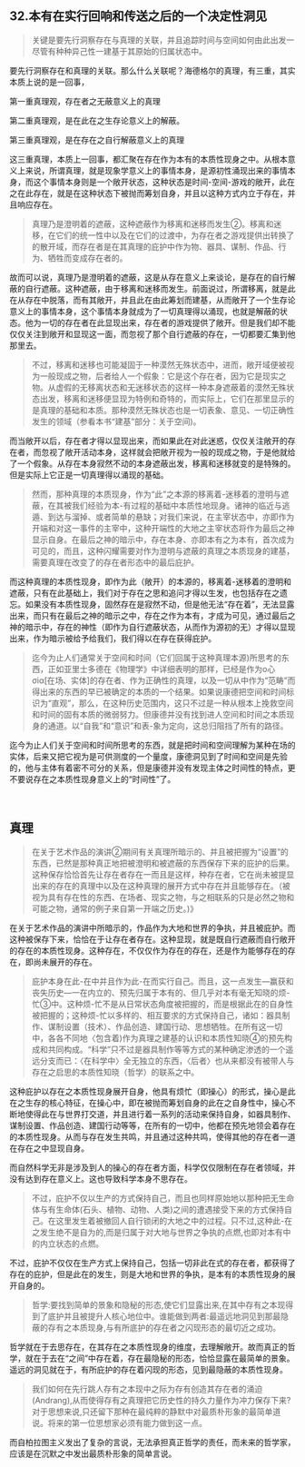 <h2>32.本有在实行回响和传送之后的一个决定性洞见</h2><blockquote data-pid="nwOJFuaw">关键是要先行洞察存在与真理的关联，并且追踪时间与空间如何由此出发一尽管有种种异己性一建基于其原始的归属状态中。</blockquote><p data-pid="MiS-Dl5m">要先行洞察存在和真理的关联。那么什么关联呢？海德格尔的真理，有三重，其实本质上说的是一回事，</p><p data-pid="J-Qc2pvp">第一重真理观，存在者之无蔽意义上的真理</p><p data-pid="_VHP-E4X">第二重真理观，是在此在之生存论意义上的解蔽。</p><p data-pid="Q0CqOrjF">第三重真理观，是在存在之自行解蔽意义上的真理</p><p data-pid="tWs166aq">这三重真理，本质上一回事，都汇聚在存在作为本有的本质性现身之中。从根本意义上来说，所谓真理，就是现象学意义上的事情本身，是源初性涌现出来的事情本身，而这个事情本身则是一个敞开状态，这种状态是时间-空间-游戏的敞开，此在之在此存在，就是在这种状态下被抛而筹划自身，并且以这种方式内立于存在，并且响应存在。</p><blockquote data-pid="5sSnXuzj">真理乃是澄明着的遮蔽，这种遮蔽作为移离和迷移而发生②。移离和迷移，在它们的统一性中以及在它们的过渡中，为存在者之游戏提供出转换了的散开域，而存在者是在其真理的庇护中作为物、器具、谋制、作品、行为、牺牲而变成存在者的。</blockquote><p data-pid="Wof3TzIi">故而可以说，真理乃是澄明着的遮蔽，这是从存在意义上来谈论，是存在的自行解蔽的自行遮蔽。这种遮蔽，由于移离和迷移而发生。前面说过，所谓移离，就是此在从存在中脱落，而有其敞开，并且此在由此筹划而建基，从而敞开了一个生存论意义上的事情本身，这个事情本身就成为了一切真理得以涌现，也就是解蔽的状态。他为一切的存在者在此显现出来，存在者的游戏提供了敞开。但是我们却不能仅仅关注到敞开和显现这一面，而忽视了那个自行遮蔽的存在，一切都要汇集到他那里去。</p><blockquote data-pid="DsCfxFGq">不过，移离和迷移也可能凝固于一种漠然无殊状态中，进而，敞开域便被视为一般现成之物，后者给人一个假象：它是这个存在者，因为它是现实之物。从虚假的无移离状态和无迷移状态的这样一种本身遮蔽着的漠然无殊状态出发，移离和迷移便显现为特例和奇特的，而实际上，它们在那里显示的是真理的基础和本质。那种漠然无殊状态也是一切表象、意见、一切正确性发生的领域（参看本书“建基”部分：关于空间)。</blockquote><p data-pid="wCs2wDsX">而当敞开以后，存在者才得以显现出来，而如果此在对此迷惑，仅仅关注敞开的存在者，而忽视了敞开活动本身，这样就会把敞开视为一般的现成之物，于是他就给了一个假象。从存在本身寂然不动的本身遮蔽出发，移离和迷移就变的是特殊的。但是实际上它正是一切真理得以涌现的基础。</p><blockquote data-pid="bOj7qPuw">然而，那种真理的本质现身，作为“此”之本源的移离着-迷移着的澄明与遮蔽，在其被我们经验为本-有过程的基础中本质性地现身。诸神的临近与逃遁、到达与溜掉、或者简单的悬缺；对我们来说，在主宰状态中，亦即作为开端和对这一事件的主宰中，这种开端性的大地之主宰状态将作为最后之神显示自身。在最后之神的暗示中，存在本身、亦即本有之为本有，首次成为可见的，而且，这种闪耀需要对作为澄明与遮蔽的真理之本质现身的建基，需要真理在改变了的存在者形态中的最后庇护。</blockquote><p data-pid="jba56h6e">而这种真理的本质性现身，即作为此（敞开）的本源的，移离着-迷移着的澄明和遮蔽，只有在此基础上，我们对于存在之思和追问才得以生发，也包括存在之遗忘。如果没有本质性现身，固然存在是寂然不动，但是他无法“存在着”，无法显露出来，而只有在最后之神的暗示之中，存在之作为本有，才成为可见，通过最后之神的暗示中，存在的神性（即作为自行遮蔽状态，从而作为源初的无）才得以显现出来，作为暗示被给予给我们，我们得以在存在获得庇护。</p><blockquote data-pid="UAp_NMhk">迄今为止人们通常关于空间和时间（它们回属于这种真理本源)所思考的东西，正如亚里士多德在《物理学》中详细表明的那样，已经是作为o心σiα[在场、实体]的存在者、作为正确性的真理，以及一切从中作为“范畴”而得出来的东西的早已被确定的本质的一个结果。如果说康德把空间和时间标识为“直观”，那么，在这种历史范围内，这只不过是一种从根本上挽救空间和时间的固有本质的微弱努力。但康德并没有找到进人空间和时间之本质现身的通道。以“自我”和“意识”和表-象为定向，这总归阻挡了所有的路径。</blockquote><p data-pid="euAcLF_8">迄今为止人们关于空间和时间所思考的东西，就是把时间和空间理解为某种在场的实体，后来又把它视为是可供测度的一个量度，康德洞见到了时间和空间是先验的，他与主体有着密不可分的关系，但是康德并没有发现主体之时间性的特点，更不要说存在之本质性现身意义上的“时间性”了。</p><p><br></p><h2>真理</h2><blockquote data-pid="0DLo7phv">在关于艺术作品的演讲②期间有关真理所暗示的、并且被把握为“设置”的东西，已然是那种真正地把被澄明和被遮蔽的东西保存下来的庇护的后果。这种保存恰恰首先让存在者存在一而且是这样，种存在者，它在尚未被提显出来的存在的真理中以及在这种真理的展开方式中存在并且能够存在。（被视为具有存在性的东西、在场者、现实之物，与之相联系的只是必然之物和可能之物，通常的例子来自第一开端之历史。)》</blockquote><p data-pid="-28xPJm_">在关于艺术作品的演讲中所暗示的，作品作为大地和世界的争执，并且被庇护。而这种被保存下来，恰恰在于让存在者存在。这种显现，就是既自行遮蔽而自行敞开的存在的本质性现身。这种存在，不仅仅作为存在的存在，还是作为能够存在的存在，即尚未展开的存在。</p><blockquote data-pid="1IUs-UVZ">庇护本身在此-在中并且作为此-在而实行自己。而且，这一点发生—赢获和丧失历史—一在内立的、预先归属于本有的、但几乎对本有毫无知晓的烦-忙③中。这种烦-忙不是从日常状态角度被把握的，而是根据此在的自身性被把握的；这种烦-忙以多样的、相互要求的方式保持自己，诸如：器具制作、谋制设置（技术）、作品创造、建国行动、思想牺牲。在所有这一切中，各各不同地〈包含着)作为真理之建基的认识和本质性知晓④的预先构成和共同构成。“科学”只不过是器具制作等等方式的某种确定渗透的一个遥远分支而已：〈在科学中〉全无独立的东西，〈后者〉也从来都没有被带人与存在之启思的本质性知晓（哲学）的联系之中。</blockquote><p data-pid="nq7V1vvH">这种庇护以存在之本质性现身展开自身，他具有烦忙（即操心）的形式，操心是此在之生存的核心特征，在操心中，即在被抛而筹划自身的此在之自身性中，操心不断地使得此在与世界打交道，并且进行着一系列的活动来保持自身，如器具制作、谋制设置、作品创造、建国行动等等，在所有的一切中，他都在预先地领会着存在的本质性现身。从而与存在发生共鸣，并且通过这种共鸣，使得其他的存在者一道在存在之中显现自身。</p><p data-pid="qQoqIDgW">而自然科学无非是涉及到人的操心的存在者方面，科学仅仅限制在存在者领域，并没有达到存在意义上。这也导致科学本身不思存在。</p><blockquote data-pid="HDxM88St">不过，庇护不仅以生产的方式保持自己，而且也同样原始地以那种把无生命体与有生命体(石头、植物、动物、人类)之间的遭遇接受下来的方式保持自己。在这里发生着被撤回人自行锁闭的大地之中的过程。只不过,这种此-在之发生绝不是自为的,而是归属于对大地与世界之争执的点燃,也即对本有中的内立状态的点燃。</blockquote><p data-pid="lkOiMtDT">不过，庇护不仅仅在生产方式上保持自己，包括一切非此在式的存在者，都获得了存在的庇护，但是此在的发生，则是大地和世界的争执，是本有的本质性现身的展开自身的。</p><blockquote data-pid="EP9NmTI7">哲学:要找到简单的景象和隐秘的形态,使它们显露出来,在其中存有之本现得到了底护并且被提升人核心地位中。谁能做到两者:最遥远地洞见到那最隐蔽的存有之本质现身,与有所底护的存在者之闪现形态的最切近之成功。</blockquote><p data-pid="P8jPm7np">哲学就在于去思存在，在其存在之本质性现身的维度，去理解敞开。故而真正的哲学，就在于去在“之间”中存在着，存在最隐秘的形态，恰恰显露在最简单的景象。遥远的洞见就在于，有所庇护的存在着闪现的形态，见到最隐蔽的本质性现身。</p><blockquote data-pid="qoH6n0Td">我们如何在先行跳人存有之本现中之际为存有创造其存在者的涌迫(Andrang),从而使得存有之真理把它历史性的持久力量作为冲力保存下来?对于思想来说,只还留下那种在最纯粹的静默中对最质朴形象的最简单道说。将来的第一位思想家必须有能力做到这一点。</blockquote><p data-pid="3jeCC_y2">而自柏拉图主义发出了复杂的言说，无法承担真正哲学的责任，而未来的哲学家，应该是在沉默之中发出最质朴形象的简单言说。</p><p></p>